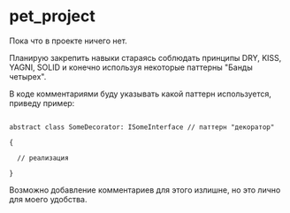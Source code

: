 # pet_project
Пока что в проекте ничего нет.

Планирую закрепить навыки стараясь
соблюдать принципы DRY, KISS, YAGNI, SOLID и конечно используя некоторые паттерны "Банды четырех".

В коде комментариями буду указывать какой паттерн используется, приведу пример:

```

abstract class SomeDecorator: ISomeInterface // паттерн "декоратор"

{

  // реализация

}

```

Возможно добавление комментариев для этого излишне, но это лично для моего удобства.
